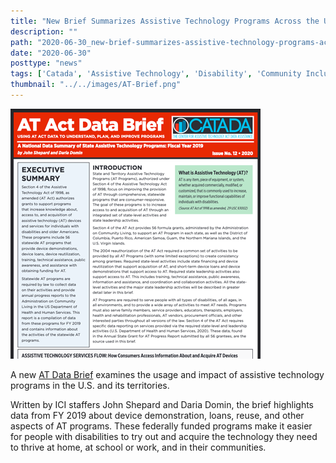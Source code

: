 ```yaml
---
title: "New Brief Summarizes Assistive Technology Programs Across the U.S."
description: ""
path: "2020-06-30_new-brief-summarizes-assistive-technology-programs-across-the-u.s"
date: "2020-06-30"
posttype: "news"
tags: ['Catada', 'Assistive Technology', 'Disability', 'Community Inclusion']
thumbnail: "../../images/AT-Brief.png"
---
```


![At Brief](../../images/AT-Brief.png)



A new  [AT Data Brief](https://catada.info/assets/files/ATAP_2020_F.pdf)  examines the usage and impact of assistive technology programs in the U.S. and its territories.

Written by ICI staffers John Shepard and Daria Domin, the brief highlights data from FY 2019 about device demonstration, loans, reuse, and other aspects of AT programs. These federally funded programs make it easier for people with disabilities to try out and acquire the technology they need to thrive at home, at school or work, and in their communities.
